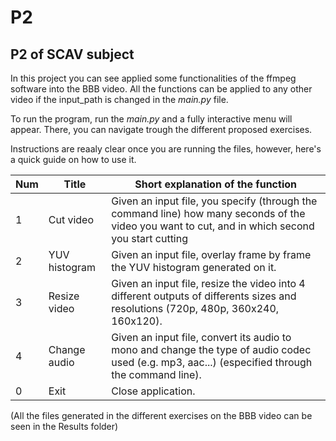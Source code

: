 # P2
## P2 of SCAV subject
In this project you can see applied some functionalities of the ffmpeg software into the BBB video. All the functions can be applied to any other video if the input_path is changed in the *main.py* file.

To run the program, run the *main.py* and a fully interactive menu will appear. There, you can navigate trough the different proposed exercises.

Instructions are reaaly clear once you are running the files, however, here's a quick guide on how to use it.

| Num | Title         | Short explanation of the function                                                                                                                |
|-----|---------------|--------------------------------------------------------------------------------------------------------------------------------------------------|
| 1   | Cut video     | Given an input file, you specify (through the command line) how many seconds of the video you want to cut, and in which second you start cutting |
| 2   | YUV histogram | Given an input file, overlay frame by frame the YUV histogram generated on it. |
| 3   | Resize video  | Given an input file, resize the video into 4 different outputs of differents sizes and resolutions (720p, 480p, 360x240, 160x120).               |
| 4   | Change audio  | Given an input file, convert its audio to mono and change the type of audio codec used (e.g. mp3, aac...) (especified through the command line). |
| 0   | Exit          | Close application. |

(All the files generated in the different exercises on the BBB video can be seen in the Results folder)
